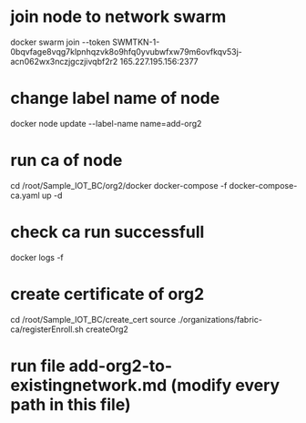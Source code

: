 # join node to network swarm
docker swarm join --token SWMTKN-1-0bqvfage8vqg7klpnhqzvk8o9hfq0yvubwfxw79m6ovfkqv53j-acn062wx3nczjgczjivqbf2r2 165.227.195.156:2377

# change label name of node 
docker node update --label-name name=add-org2 <id of node>

# run ca of node
cd /root/Sample_IOT_BC/org2/docker
docker-compose -f docker-compose-ca.yaml up -d

# check ca run successfull
docker logs <container id of ca> -f

# create certificate of org2
cd /root/Sample_IOT_BC/create_cert
source ./organizations/fabric-ca/registerEnroll.sh 
createOrg2

# run file add-org2-to-existingnetwork.md (modify every path in this file)
